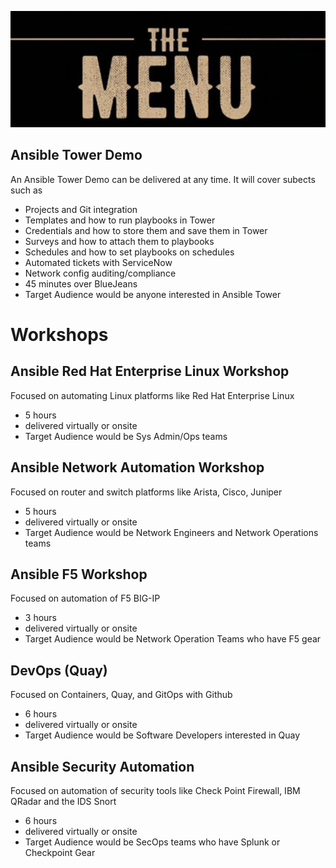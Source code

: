 ![MENU](images/menu.jpeg)



## Ansible Tower Demo

An Ansible Tower Demo can be delivered at any time. It will cover subects such as 
 - Projects and Git integration
 - Templates and how to run playbooks in Tower
 - Credentials and how to store them and save them in Tower
 - Surveys and how to attach them to playbooks
 - Schedules and how to set playbooks on schedules
 - Automated tickets with ServiceNow 
 - Network config auditing/compliance
 - 45 minutes over BlueJeans
 - Target Audience would be anyone interested in Ansible Tower


# Workshops



## Ansible Red Hat Enterprise Linux Workshop 
Focused on automating Linux platforms like Red Hat Enterprise Linux
- 5 hours
- delivered virtually or onsite
- Target Audience would be Sys Admin/Ops teams
  
## Ansible Network Automation Workshop 
Focused on router and switch platforms like Arista, Cisco, Juniper 
- 5 hours
- delivered virtually or onsite
- Target Audience would be Network Engineers and Network Operations teams

## Ansible F5 Workshop 
Focused on automation of F5 BIG-IP
- 3 hours
- delivered virtually or onsite
- Target Audience would be Network Operation Teams who have F5 gear
  
## DevOps (Quay)
Focused on Containers, Quay, and GitOps with Github
- 6 hours
- delivered virtually or onsite
- Target Audience would be Software Developers interested in Quay
  
## Ansible Security Automation
Focused on automation of security tools like Check Point Firewall, IBM QRadar and the IDS Snort
- 6 hours
- delivered virtually or onsite
- Target Audience would be SecOps teams who have Splunk or Checkpoint Gear


